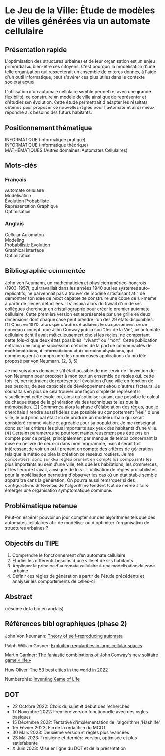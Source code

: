 # Le Jeu de la Ville: Étude de modèles de villes générées via un automate cellulaire

## Présentation rapide

L'optimisation des structures urbaines et de leur organisation est un enjeu primordial au bien-être des citoyens.
C'est pourquoi la modélisation d'une telle organisation qui respecterait un ensemble de critères donnés, à l'aide d'un outil informatique, peut s'avérer des plus utiles dans le contexte sociétal actuel.

L'utilisation d'un automate cellulaire semble permettre, avec une grande flexibilité, de construire un modèle de ville ainsi que de représenter et d'étudier son évolution. Cette étude permettrait d'adapter les résultats obtenus pour proposer de nouvelles règles pour l'automate et ainsi mieux répondre aux besoins des futurs habitants.

## Positionnement thématique

INFORMATIQUE (Informatique pratique)  
INFORMATIQUE (Informatique théorique)  
MATHÉMATIQUES (Autres domaines: Automates Cellulaires)  

## Mots-clés

### Français

Automate cellulaire  
Modélisation  
Évolution Probabiliste  
Représentation Graphique  
Optimisation  

### Anglais

Cellular Automaton  
Modeling  
Probabilistic Evolution  
Graphical Interface  
Optimization  

## Bibliographie commentée

John von Neumann, un mathématicien et physicien américo-hongrois (1903-1957), qui travaillait dans les années 1940 sur les systèmes auto-réplicatifs, ne parvennait pas à trouver de modèle satisfaisant afin de démontrer son idée de robot capable de construire une copie de lui-même à partir de pièces détachées. Il s'inspira alors du travail d'un de ses collègues chercheur en cristallographie pour créer le premier automate cellulaire. Cette première version est représentée par une grille en deux dimensions dont chaque case peut prendre l'un des 29 états disponibles. [1]
C'est en 1970, alors que d'autres étudiaient le comportement de ce nouveau concept, que John Conway publia son "Jeu de la Vie", un automate cellulaire dont il avait méticuleusement choisi les règles, ne comportant cette fois-ci que deux états possibles: "vivant" ou "mort". Cette publication entraîna une longue succession d'études de la part de communautés de mathématiciens, d’informaticiens et de certains physiciens, qui commençaient à comprendre les nombreuses applications du modèle proposé par von Neumann. [2, 3, 5]

Je me suis alors demandé s'il était possible de me servir de l'invention de von Neumann pour proposer à mon tour un ensemble de règles qui, cette fois-ci, permettraient de représenter l'évolution d'une ville en fonction de ses besoins, de ses capacités de développement et/ou d'autres facteurs. Je souhaitais en plus de cela trouver une façon simple de représenter visuellement cette évolution, ainsi qu'optimiser autant que possible le calcul de chaque étape de la génération via des techniques telles que la mémoïsation. [2]
Commença alors la phase d'élaboration des règles, que je cherchais à rendre aussi fidèles que possible au comportement "réel" d'une ville, le but principal étant ici de produire un modèle urbain qui serait considéré comme viable et agréable pour sa population. Je me renseignai donc sur les critères les plus importants aux yeux des habitants d'une ville. [4]
Certains paramètres ne pourront malheureusement pas être pris en compte pour ce projet, principalement par manque de temps concernant la mise en oeuvre de ceux-ci dans mon programme, mais il serait fort intéressant de voir un outil prenant en compte des critères de génération tels que la météo ou bien la création de réseaux routiers. Je me concentrerai donc sur des règles prenant en compte les composants les plus importants au sein d'une ville, tels que les habitations, les commerces, et les lieux de travail, ainsi que de loisir. L'utilisation de règles probabilistes pour la modélisation permettra d'observer les cas où un état stable semble apparaître dans la génération. On pourra aussi remarquer si des configurations différentes de l'algorithme tendent tout de même à faire émerger une organisation symptomatique commune.

## Problématique retenue

Peut-on espérer pouvoir un jour compter sur des algorithmes tels que des automates cellulaires afin de modéliser ou d'optimiser l'organisation de structures urbaines ?


## Objectifs du TIPE

1. Comprendre le fonctionnement d'un automate cellulaire
2. Étudier les différents besoins d'une ville et de ses habitants
3. Appliquer le principe d'automate cellulaire à une modélisation de zone urbaine
4. Définir des règles de génération à partir de l'étude précédente et analyser les comportements de celles-ci

## Abstract

(résumé de la bio en anglais)

## Références bibliographiques (phase 2)

John Von Neumann: [Theory of self-reproducing automata](https://archive.org/details/theoryofselfrepr00vonn_0/page/n13/mode/2up)

Ralph William Gosper: [Exploiting regularities in large cellular spaces](https://doi.org/10.1016/0167-2789(84)90251-3)

Martin Gardner: [The fantastic combinations of John Conway's new solitaire game « life »](https://web.stanford.edu/class/sts145/Library/life.pdf)

Huw Oliver: [The 53 best cities in the world in 2022](https://www.timeout.com/things-to-do/best-cities-in-the-world)

Numberphile: [Inventing Game of Life](https://www.youtube.com/watch?v=R9Plq-D1gEk)

## DOT
* 22  Octobre  2022: Choix du sujet et debut des recherches  
* 17  Novembre 2022: Première version fonctionnelle avec des règles basiques  
* 15  Décembre 2022: Tentative d'implémentation de l'algorithme 'Hashlife'  
* 1er Février  2023: Fin de la rédaction du MCOT  
* 30  Mars     2023: Deuxième version et règles plus avancées  
* 23  Mai      2023: Troisième et dernière version, optimisée et plus satisfaisante  
* X   Juin     2023: Mise en ligne du DOT et de la présentation
